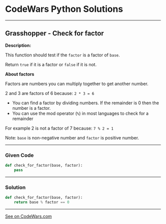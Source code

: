 # CodeWars Python Solutions

---

## Grasshopper - Check for factor


**Description:**

This function should test if the `factor` is a factor of `base`.

Return `true` if it is a factor or `false` if it is not.


**About factors**

Factors are numbers you can multiply together to get another number.

2 and 3 are factors of 6 because: `2 * 3 = 6`

- You can find a factor by dividing numbers. If the remainder is 0 then the number is a factor.
- You can use the mod operator (`%`) in most languages to check for a remainder

For example 2 is not a factor of 7 because: `7 % 2 = 1`

Note: `base` is non-negative number and `factor` is positive number.



---

### Given Code


```python
def check_for_factor(base, factor):
    pass
```

---

### Solution


```python
def check_for_factor(base, factor):
    return base % factor == 0
```

---


[See on CodeWars.com](https://www.codewars.com/kata/55cbc3586671f6aa070000fb)
